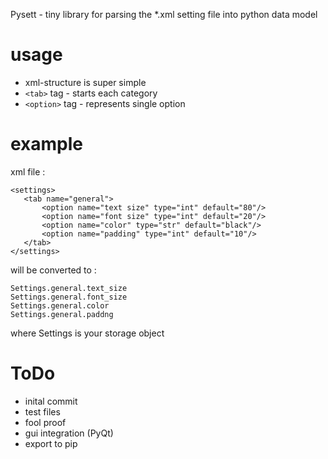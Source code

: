 Pysett - tiny library for parsing the *.xml setting file into python data model

# usage
* xml-structure is super simple
* ```<tab>``` tag - starts each category
* ```<option>``` tag - represents single option

# example
xml file :
```
<settings>
   <tab name="general">
       <option name="text size" type="int" default="80"/>
       <option name="font size" type="int" default="20"/>
       <option name="color" type="str" default="black"/>
       <option name="padding" type="int" default="10"/>
   </tab>
</settings>
```

will be converted to :
```
Settings.general.text_size
Settings.general.font_size
Settings.general.color
Settings.general.paddng
```

where Settings is your storage object

# ToDo
* inital commit 
* test files
* fool proof
* gui integration (PyQt)
* export to pip
